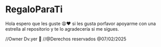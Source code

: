 # RegaloParaTi
Hola espero que les guste 😩❤️ si les gusta porfavor apoyarme con   una estrella al repositorio y te lo agradecería si me sigues. 

//Owner Dv.yer 🦁 
//@Derechos reservados @07/02/2025
